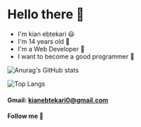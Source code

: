  # Hello there 👋
  - I'm kian ebtekari 😃
  - I'm 14 years old 🎂
  - I'm a Web Developer 🎈
  - I want to become a good programmer :dart:

![Anurag's GitHub stats](https://github-readme-stats.vercel.app/api?username=KianEbtekari0&show_icons=true&theme=tokyonight)

![Top Langs](https://github-readme-stats.vercel.app/api/top-langs/?username=KianEbtekari0&theme=tokyonight)

#### Gmail: kianebtekari0@gmail.com



#### Follow me 🥇
